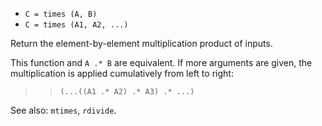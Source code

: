 * `C = times (A, B)`
* `C = times (A1, A2, ...)`

Return the element-by-element multiplication product of inputs.

This function and `A .* B` are equivalent.  If more arguments are
given, the multiplication is applied cumulatively from left to
right:

>> `(...((A1 .* A2) .* A3) .* ...)`

See also: `mtimes`, `rdivide`.
